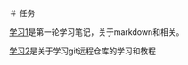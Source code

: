 ＃ 任务

[学习1](C:\Users\86182\Desktop)是第一轮学习笔记，关于markdown和相关。

[学习2](C:\Users\86182\Desktop)是关于学习git远程仓库的学习和教程

